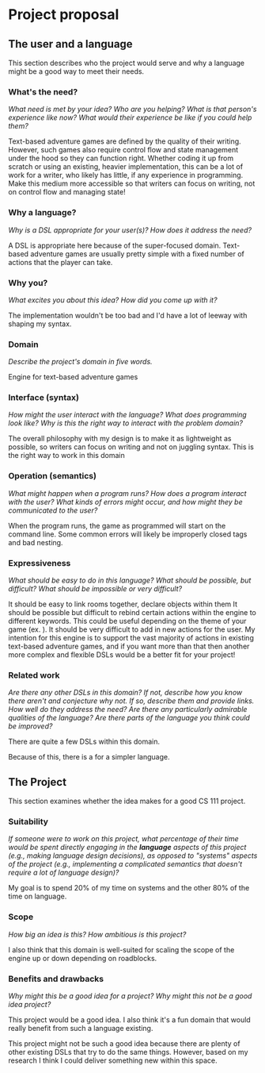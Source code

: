# Project proposal

## The user and a language

This section describes who the project would serve and why a language might be a
good way to meet their needs.

### What's the need?

_What need is met by your idea? Who are you helping? What is that person's
experience like now? What would their experience be like if you could help
them?_

Text-based adventure games are defined by the quality of their writing. However, such games also require control flow and state management under the hood so they can function right. Whether coding it up from scratch or using an existing, heavier implementation, this can be a lot of work for a writer, who likely has little, if any experience in programming. Make this medium more accessible so that writers can focus on writing, not on control flow and managing state!

### Why a language?

_Why is a DSL appropriate for your user(s)? How does it address the need?_

A DSL is appropriate here because of the super-focused domain. Text-based adventure games are usually pretty simple with a fixed number of actions that the player can take. 

### Why you?

_What excites you about this idea? How did you come up with it?_

The implementation wouldn't be too bad and I'd have a lot of leeway with shaping my syntax. 

### Domain

_Describe the project's domain in five words._

Engine for text-based adventure games

### Interface (syntax)

_How might the user interact with the language? What does programming look
like? Why is this the right way to interact with the problem domain?_

The overall philosophy with my design is to make it as lightweight as possible, so writers can focus on writing and not on juggling syntax. This is the right way to work in this domain 

### Operation (semantics)

_What might happen when a program runs? How does a program interact with the
user? What kinds of errors might occur, and how might they be communicated to
the user?_

When the program runs, the game as programmed will start on the command line. Some common errors will likely be improperly closed tags and bad nesting. 

### Expressiveness

_What should be easy to do in this language? What should be possible, but
difficult? What should be impossible or very difficult?_

It should be easy to link rooms together, declare objects within them It should be possible but difficult to rebind certain actions within the engine to different keywords. This could be useful depending on the theme of your game (ex. ). It should be very difficult to add in new actions for the user. My intention for this engine is to support the vast majority of actions in existing text-based adventure games, and if you want more than that then another more complex and flexible DSLs would be a better fit for your project!

### Related work

_Are there any other DSLs in this domain? If not, describe how you know there
aren't and conjecture why not. If so, describe them and provide links. How well
do they address the need? Are there any particularly admirable qualities of the
language? Are there parts of the language you think could be improved?_

There are quite a few DSLs within this domain. 

Because of this, there is a for a simpler language. 

## The Project

This section examines whether the idea makes for a good CS 111 project.

### Suitability

_If someone were to work on this project, what percentage of their time would be
spent directly engaging in the **language** aspects of this project (e.g.,
making language design decisions), as opposed to "systems" aspects of the
project (e.g., implementing a complicated semantics that doesn't require a lot
of language design)?_

My goal is to spend 20% of my time on systems and the other 80% of the time on language. 

### Scope

_How big an idea is this? How ambitious is this project?_

I also think that this domain is well-suited for scaling the scope of the engine up or down depending on roadblocks. 

### Benefits and drawbacks

_Why might this be a good idea for a project? Why might this not be a good idea
project?_

This project would be a good idea. I also think it's a fun domain that would really benefit from such a language existing. 

This project might not be such a good idea because there are plenty of other existing DSLs that try to do the same things. However, based on my research I think I could deliver something new within this space.